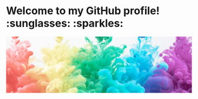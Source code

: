 <h1>
<a id="welcome" class="anchor" aria-hidden="true" href="#Welcome-"></a>
Welcome to my GitHub profile! :sunglasses: :sparkles:
</h1>
<img src="./images/banner.png" alt="Rainbow smoke banner">
